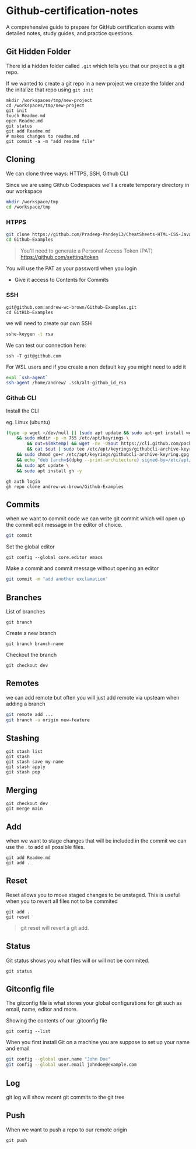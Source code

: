 # Github-certification-notes
A comprehensive guide to prepare for GitHub certification exams with detailed notes, study guides, and practice questions.

## Git Hidden Folder

There id a hidden folder called `.git` which tells you that our project is a git repo.

If we wanted to create a git repo in a new project we create the folder and the initalize that repo using `git init`

```
mkdir /workspaces/tmp/new-project
cd /workspaces/tmp/new-project
git init
touch Readme.md
open Readme.md
git status
git add Readme.md
# makes changes to readme.md
git commit -a -m "add readme file" 
```



## Cloning

We can clone three ways: HTTPS, SSH, Github CLI

Since we are using Github Codespaces we'll a create temporary directory in our workspace

```sh
mkdir /workspace/tmp
cd /workspace/tmp
```

### HTPPS

```sh
git clone https://github.com/Pradeep-Pandey13/CheatSheets-HTML-CSS-JavaScript.git
cd Github-Examples
```

>You'll need to generate a Personal Access Token (PAT)
https://github.com/setting/token

You will use the PAT as your password when you login

- Give it access to Contents for Commits

### SSH

```ssh
git@github.com:andrew-wc-brown/Github-Examples.git
cd GitHib-Examples
```

we will need to create our own SSH

```sh
sshe-keygen -t rsa
```

We can test our connection here:

```
ssh -T git@github.com
```

For WSL users and if you create a non default key you might need to add it

```sh
eval `ssh-agent`
ssh-agent /home/andrew/ .ssh/alt-github_id_rsa
```

### Github CLI

Install the CLI

eg. Linux (ubuntu)
```sh
(type -p wget >/dev/null || (sudo apt update && sudo apt-get install wget -y)) \
	&& sudo mkdir -p -m 755 /etc/apt/keyrings \
        && out=$(mktemp) && wget -nv -O$out https://cli.github.com/packages/githubcli-archive-keyring.gpg \
        && cat $out | sudo tee /etc/apt/keyrings/githubcli-archive-keyring.gpg > /dev/null \
	&& sudo chmod go+r /etc/apt/keyrings/githubcli-archive-keyring.gpg \
	&& echo "deb [arch=$(dpkg --print-architecture) signed-by=/etc/apt/keyrings/githubcli-archive-keyring.gpg] https://cli.github.com/packages stable main" | sudo tee /etc/apt/sources.list.d/github-cli.list > /dev/null \
	&& sudo apt update \
	&& sudo apt install gh -y
```

```
gh auth login
gh repo clone andrew-wc-brown/Github-Examples
```

## Commits

when we want to commit code we can write git commit which will open up the commit edit message in the editor of choice.

```sh
git commit
```

Set the global editor
```
git config --global core.editor emacs
```

Make a commit and commit message without opening an editor 
```sh
git commit -m "add another exclamation"
```

## Branches

List of branches

```
git branch
```

Create a new branch
```
git branch branch-name
```

Checkout the branch

```
git checkout dev
```

## Remotes

we can add remote but often you will just add remote via upsteam when adding a branch

```sh
git remote add ...
git branch -u origin new-feature
```

## Stashing 

```
git stash list
git stash
git stash save my-name
git stash apply
git stash pop
```

## Merging

```
git checkout dev
git merge main
```

## Add 

when we want to stage changes that will be included in the commit
we can use the . to add all possible files. 

```
git add Readme.md
git add .
```

## Reset

Reset allows you to move staged changes to be unstaged.
This is useful when you  to revert all files not to be commited

```
git add .
git reset
```

> git reset will revert a git add.

## Status 

Git status shows you what files will or will not be commited.

```
git status
```

## Gitconfig file

The gitconfig file is what stores your global configurations for git such as email, name, editor and more.

Showing the contents of our .gitconfig file
```
git config --list
```

When you first install Git on a machine you are suppose to set up your name and email

```sh
git config --global user.name "John Doe"
git config --global user.email johndoe@example.com
```

## Log

git log will show recent git commits to the git tree

## Push

When we want to push a repo to our remote origin

```
git push

```